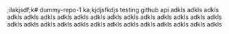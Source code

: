 ;ilakjsdf;k# dummy-repo-1
ka;kjdjsfkdjs
testing github api
adkls
adkls
adkls
adkls
adkls
adkls
adkls
adkls
adkls
adkls
adkls
adkls
adkls
adkls
adkls
adkls
adkls
adkls
adkls
adkls
adkls
adkls
adkls
adkls
adkls
adkls
adkls
adkls
adkls
